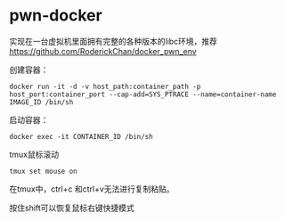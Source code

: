 # pwn-docker

实现在一台虚拟机里面拥有完整的各种版本的libc环境，推荐 https://github.com/RoderickChan/docker_pwn_env



创建容器：

```shell
docker run -it -d -v host_path:container_path -p host_port:container_port --cap-add=SYS_PTRACE --name=container-name IMAGE_ID /bin/sh
```

启动容器：

```shell
docker exec -it CONTAINER_ID /bin/sh
```

tmux鼠标滚动

```
tmux set mouse on
```

在tmux中，ctrl+c 和ctrl+v无法进行复制粘贴。

按住shift可以恢复鼠标右键快捷模式

